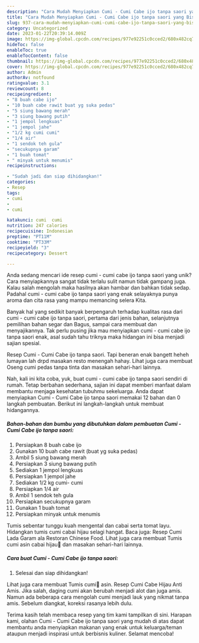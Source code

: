 ```yaml
---
description: "Cara Mudah Menyiapkan Cumi - Cumi Cabe ijo tanpa saori yang Bisa Manjain Lidah"
title: "Cara Mudah Menyiapkan Cumi - Cumi Cabe ijo tanpa saori yang Bisa Manjain Lidah"
slug: 937-cara-mudah-menyiapkan-cumi-cumi-cabe-ijo-tanpa-saori-yang-bisa-manjain-lidah
category: Uncategorized
date: 2023-01-22T20:39:14.009Z
image: https://img-global.cpcdn.com/recipes/977e92251c0cced2/680x482cq70/cumi-cumi-cabe-ijo-tanpa-saori-foto-resep-utama.jpg
hideToc: false
enableToc: true
enableTocContent: false
thumbnail: https://img-global.cpcdn.com/recipes/977e92251c0cced2/680x482cq70/cumi-cumi-cabe-ijo-tanpa-saori-foto-resep-utama.jpg
cover: https://img-global.cpcdn.com/recipes/977e92251c0cced2/680x482cq70/cumi-cumi-cabe-ijo-tanpa-saori-foto-resep-utama.jpg
author: Admin
authorAv: notfound
ratingvalue: 3.1
reviewcount: 8
recipeingredient:
- "8 buah cabe ijo"
- "10 buah cabe rawit buat yg suka pedas"
- "5 siung bawang merah"
- "3 siung bawang putih"
- "1 jempol lengkuas"
- "1 jempol jahe"
- "1/2 kg cumi cumi"
- "1/4 air"
- "1 sendok teh gula"
- "secukupnya garam"
- "1 buah tomat"
- " minyak untuk menumis"
recipeinstructions:

- "Sudah jadi dan siap dihidangkan!"
categories:
- Resep
tags:
- cumi
- 
- cumi

katakunci: cumi  cumi 
nutrition: 247 calories
recipecuisine: Indonesian
preptime: "PT11M"
cooktime: "PT33M"
recipeyield: "3"
recipecategory: Dessert

---
```





Anda sedang mencari ide resep cumi - cumi cabe ijo tanpa saori yang unik? Cara menyiapkannya sangat tidak terlalu sulit namun tidak gampang juga. Kalau salah mengolah maka hasilnya akan hambar dan bahkan tidak sedap. Padahal cumi - cumi cabe ijo tanpa saori yang enak selayaknya punya aroma dan cita rasa yang mampu memancing selera Kita.





Banyak hal yang sedikit banyak berpengaruh terhadap kualitas rasa dari cumi - cumi cabe ijo tanpa saori, pertama dari jenis bahan, selanjutnya pemilihan bahan segar dan Bagus, sampai cara membuat dan menyajikannya. Tak perlu pusing jika mau menyiapkan cumi - cumi cabe ijo tanpa saori enak,      asal sudah tahu triknya maka hidangan ini bisa menjadi sajian spesial.














Resep Cumi - Cumi Cabe ijo tanpa saori. Tapi beneran enak bangett heheh lumayan lah drpd masakan resto menengah hahay. Lihat juga cara membuat Oseng cumi pedas tanpa tinta dan masakan sehari-hari lainnya.






Nah, kali ini kita coba, yuk, buat cumi - cumi cabe ijo tanpa saori sendiri di rumah. Tetap berbahan sederhana, sajian ini dapat memberi manfaat dalam membantu menjaga kesehatan tubuhmu sekeluarga. Anda dapat menyiapkan Cumi - Cumi Cabe ijo tanpa saori memakai 12 bahan dan 0 langkah pembuatan. Berikut ini langkah-langkah untuk membuat hidangannya.

<!--inarticleads1-->

##### Bahan-bahan dan bumbu yang dibutuhkan dalam pembuatan Cumi - Cumi Cabe ijo tanpa saori:

1. Persiapkan 8 buah cabe ijo
1. Gunakan 10 buah cabe rawit (buat yg suka pedas)
1. Ambil 5 siung bawang merah
1. Persiapkan 3 siung bawang putih
1. Sediakan 1 jempol lengkuas
1. Persiapkan 1 jempol jahe
1. Sediakan 1/2 kg cumi- cumi
1. Persiapkan 1/4 air
1. Ambil 1 sendok teh gula
1. Persiapkan secukupnya garam
1. Gunakan 1 buah tomat
1. Persiapkan  minyak untuk menumis


Tumis sebentar tunggu kuah mengental dan cabai serta tomat layu. Hidangkan tumis cumi cabai hijau selagi hangat. Baca juga: Resep Cumi Lada Garam ala Restoran Chinese Food. Lihat juga cara membuat Tumis cumi asin cabai hijau🦑 dan masakan sehari-hari lainnya. 

<!--inarticleads2-->

##### Cara buat Cumi - Cumi Cabe ijo tanpa saori:


1. Selesai dan siap dihidangkan!

Lihat juga cara membuat Tumis cumi🐙 asin. Resep Cumi Cabe Hijau Anti Amis. Jika salah, daging cumi akan berubah menjadi alot dan juga amis. Namun ada beberapa cara mengolah cumi menjadi lauk yang nikmat tanpa amis. Sebelum diangkat, koreksi rasanya lebih dulu. 

Terima kasih telah membaca resep yang tim kami tampilkan di sini. Harapan kami, olahan Cumi - Cumi Cabe ijo tanpa saori yang mudah di atas dapat membantu anda menyiapkan makanan yang enak untuk keluarga/teman ataupun menjadi inspirasi untuk berbisnis kuliner. Selamat mencoba!
